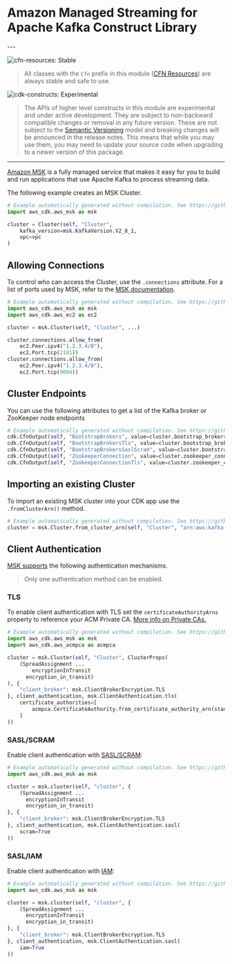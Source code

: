 # Amazon Managed Streaming for Apache Kafka Construct Library

<!--BEGIN STABILITY BANNER-->---


![cfn-resources: Stable](https://img.shields.io/badge/cfn--resources-stable-success.svg?style=for-the-badge)

> All classes with the `Cfn` prefix in this module ([CFN Resources](https://docs.aws.amazon.com/cdk/latest/guide/constructs.html#constructs_lib)) are always stable and safe to use.

![cdk-constructs: Experimental](https://img.shields.io/badge/cdk--constructs-experimental-important.svg?style=for-the-badge)

> The APIs of higher level constructs in this module are experimental and under active development.
> They are subject to non-backward compatible changes or removal in any future version. These are
> not subject to the [Semantic Versioning](https://semver.org/) model and breaking changes will be
> announced in the release notes. This means that while you may use them, you may need to update
> your source code when upgrading to a newer version of this package.

---
<!--END STABILITY BANNER-->

[Amazon MSK](https://aws.amazon.com/msk/) is a fully managed service that makes it easy for you to build and run applications that use Apache Kafka to process streaming data.

The following example creates an MSK Cluster.

```python
# Example automatically generated without compilation. See https://github.com/aws/jsii/issues/826
import aws_cdk.aws_msk as msk

cluster = Cluster(self, "Cluster",
    kafka_version=msk.KafkaVersion.V2_8_1,
    vpc=vpc
)
```

## Allowing Connections

To control who can access the Cluster, use the `.connections` attribute. For a list of ports used by MSK, refer to the [MSK documentation](https://docs.aws.amazon.com/msk/latest/developerguide/client-access.html#port-info).

```python
# Example automatically generated without compilation. See https://github.com/aws/jsii/issues/826
import aws_cdk.aws_msk as msk
import aws_cdk.aws_ec2 as ec2

cluster = msk.Cluster(self, "Cluster", ...)

cluster.connections.allow_from(
    ec2.Peer.ipv4("1.2.3.4/8"),
    ec2.Port.tcp(2181))
cluster.connections.allow_from(
    ec2.Peer.ipv4("1.2.3.4/8"),
    ec2.Port.tcp(9094))
```

## Cluster Endpoints

You can use the following attributes to get a list of the Kafka broker or ZooKeeper node endpoints

```python
# Example automatically generated without compilation. See https://github.com/aws/jsii/issues/826
cdk.CfnOutput(self, "BootstrapBrokers", value=cluster.bootstrap_brokers)
cdk.CfnOutput(self, "BootstrapBrokersTls", value=cluster.bootstrap_brokers_tls)
cdk.CfnOutput(self, "BootstrapBrokersSaslScram", value=cluster.bootstrap_brokers_sasl_scram)
cdk.CfnOutput(self, "ZookeeperConnection", value=cluster.zookeeper_connection_string)
cdk.CfnOutput(self, "ZookeeperConnectionTls", value=cluster.zookeeper_connection_string_tls)
```

## Importing an existing Cluster

To import an existing MSK cluster into your CDK app use the `.fromClusterArn()` method.

```python
# Example automatically generated without compilation. See https://github.com/aws/jsii/issues/826
cluster = msk.Cluster.from_cluster_arn(self, "Cluster", "arn:aws:kafka:us-west-2:1234567890:cluster/a-cluster/11111111-1111-1111-1111-111111111111-1")
```

## Client Authentication

[MSK supports](https://docs.aws.amazon.com/msk/latest/developerguide/kafka_apis_iam.html) the following authentication mechanisms.

> Only one authentication method can be enabled.

### TLS

To enable client authentication with TLS set the `certificateAuthorityArns` property to reference your ACM Private CA. [More info on Private CAs.](https://docs.aws.amazon.com/msk/latest/developerguide/msk-authentication.html)

```python
# Example automatically generated without compilation. See https://github.com/aws/jsii/issues/826
import aws_cdk.aws_msk as msk
import aws_cdk.aws_acmpca as acmpca

cluster = msk.Cluster(self, "Cluster", ClusterProps(
    (SpreadAssignment ...
        encryptionInTransit
      encryption_in_transit)
), {
    "client_broker": msk.ClientBrokerEncryption.TLS
}, client_authentication, msk.ClientAuthentication.tls(
    certificate_authorities=[
        acmpca.CertificateAuthority.from_certificate_authority_arn(stack, "CertificateAuthority", "arn:aws:acm-pca:us-west-2:1234567890:certificate-authority/11111111-1111-1111-1111-111111111111")
    ]
))
```

### SASL/SCRAM

Enable client authentication with [SASL/SCRAM](https://docs.aws.amazon.com/msk/latest/developerguide/msk-password.html):

```python
# Example automatically generated without compilation. See https://github.com/aws/jsii/issues/826
import aws_cdk.aws_msk as msk

cluster = msk.cluster(self, "cluster", {
    (SpreadAssignment ...
      encryptionInTransit
      encryption_in_transit)
}, {
    "client_broker": msk.ClientBrokerEncryption.TLS
}, client_authentication, msk.ClientAuthentication.sasl(
    scram=True
))
```

### SASL/IAM

Enable client authentication with [IAM](https://docs.aws.amazon.com/msk/latest/developerguide/iam-access-control.html):

```python
# Example automatically generated without compilation. See https://github.com/aws/jsii/issues/826
import aws_cdk.aws_msk as msk

cluster = msk.cluster(self, "cluster", {
    (SpreadAssignment ...
      encryptionInTransit
      encryption_in_transit)
}, {
    "client_broker": msk.ClientBrokerEncryption.TLS
}, client_authentication, msk.ClientAuthentication.sasl(
    iam=True
))
```
